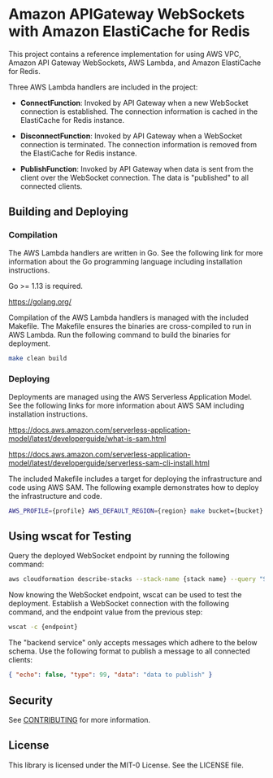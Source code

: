 # Amazon APIGateway WebSockets with Amazon ElastiCache for Redis

This project contains a reference implementation for using AWS VPC, Amazon API Gateway WebSockets, AWS Lambda, and Amazon ElastiCache for Redis.

Three AWS Lambda handlers are included in the project:

- **ConnectFunction**: Invoked by API Gateway when a new WebSocket connection is established. The connection information is cached in the ElastiCache for Redis instance.

- **DisconnectFunction**: Invoked by API Gateway when a WebSocket connection is terminated. The connection information is removed from the ElastiCache for Redis instance.

- **PublishFunction**: Invoked by API Gateway when data is sent from the client over the WebSocket connection. The data is "published" to all connected clients.

## Building and Deploying

### Compilation

The AWS Lambda handlers are written in Go. See the following link for more information about the Go programming language including installation instructions.

Go >= 1.13 is required.

<https://golang.org/>

Compilation of the AWS Lambda handlers is managed with the included Makefile. The Makefile ensures the binaries are cross-compiled to run in AWS Lambda. Run the following command to build the binaries for deployment.

```bash
make clean build
```

### Deploying

Deployments are managed using the AWS Serverless Application Model. See the following links for more information about AWS SAM including installation instructions.

<https://docs.aws.amazon.com/serverless-application-model/latest/developerguide/what-is-sam.html>

<https://docs.aws.amazon.com/serverless-application-model/latest/developerguide/serverless-sam-cli-install.html>

The included Makefile includes a target for deploying the infrastructure and code using AWS SAM. The following example demonstrates how to deploy the infrastructure and code.

```bash
AWS_PROFILE={profile} AWS_DEFAULT_REGION={region} make bucket={bucket} stack={stack name} deploy
```

## Using wscat for Testing

Query the deployed WebSocket endpoint by running the following command:

```bash
aws cloudformation describe-stacks --stack-name {stack name} --query "Stacks[0].Outputs[?OutputKey=='WebSocketEndpoint'].OutputValue" --output text
```

Now knowing the WebSocket endpoint, wscat can be used to test the deployment. Establish a WebSocket connection with the following command, and the endpoint value from the previous step:

```bash
wscat -c {endpoint}
```

The "backend service" only accepts messages which adhere to the below schema. Use the following format to publish a message to all connected clients:

```json
{ "echo": false, "type": 99, "data": "data to publish" }
```

## Security

See [CONTRIBUTING](CONTRIBUTING.md#security-issue-notifications) for more information.

## License

This library is licensed under the MIT-0 License. See the LICENSE file.
